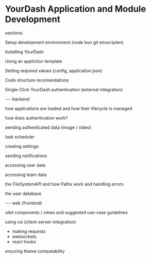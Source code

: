 # YourDash Application and Module Development

sections:

Setup development environment
(node bun git emscripten)

Installing YourDash

Using an appliction template

Setting required values (config, application.json)

Code structure recomendations

Single-Click YourDash authentication (external integration)

--- backend

how applications are loaded
and how their lifecycle is managed

how does authentication work?

sending authenticated data (image / video)

task scheduler

creating settings

sending notifications

accessing user data

accessing team data

the FileSystemAPI and how Paths work and handling errors

the user database

--- web (frontend)

uikit components / views and suggested use-case guidelines

using csi (client-server-integration)
- making requests
- websockets
- react hooks

ensuring theme compatability

